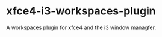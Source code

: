 xfce4-i3-workspaces-plugin
==========================

A workspaces plugin for xfce4 and the i3 window managfer.
